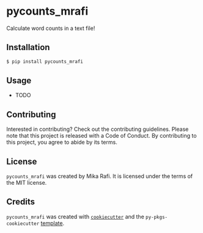 # pycounts_mrafi

Calculate word counts in a text file!

## Installation

```bash
$ pip install pycounts_mrafi
```

## Usage

- TODO

## Contributing

Interested in contributing? Check out the contributing guidelines. Please note that this project is released with a Code of Conduct. By contributing to this project, you agree to abide by its terms.

## License

`pycounts_mrafi` was created by Mika Rafi. It is licensed under the terms of the MIT license.

## Credits

`pycounts_mrafi` was created with [`cookiecutter`](https://cookiecutter.readthedocs.io/en/latest/) and the `py-pkgs-cookiecutter` [template](https://github.com/py-pkgs/py-pkgs-cookiecutter).
